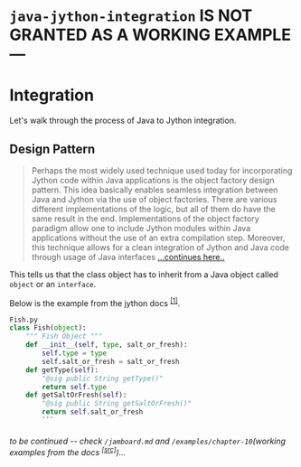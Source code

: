 # `java-jython-integration` IS NOT GRANTED AS A WORKING EXAMPLE —

# Integration

Let's walk through the process of Java to Jython integration.

## Design Pattern

> Perhaps the most widely used technique used today for incorporating Jython code within Java applications is the object factory design pattern. This idea basically enables seamless integration between Java and Jython via the use of object factories. There are various different implementations of the logic, but all of them do have the same result in the end. Implementations of the object factory paradigm allow one to include Jython modules within Java applications without the use of an extra compilation step. Moreover, this technique allows for a clean integration of Jython and Java code through usage of Java interfaces [...continues here..](https://jython.readthedocs.io/en/latest/JythonAndJavaIntegration/?highlight=generics#object-factories)

This tells us that the class object has to inherit from a Java object called `object` or an `interface`.

Below is the example from the jython docs <sup>[[1]](https://jython.readthedocs.io/en/latest/JythonAndJavaIntegration/?highlight=generics#chapter-10-jython-and-java-integration)</sup>.

````py
Fish.py
class Fish(object):
    """ Fish Object """
    def __init__(self, type, salt_or_fresh):
        self.type = type
        self.salt_or_fresh = salt_or_fresh
    def getType(self):
        "@sig public String getType()"
        return self.type
    def getSaltOrFresh(self):
        "@sig public String getSaltOrFresh()"
        return self.salt_or_fresh
        ```
````

###### to be continued -- check `/jamboard.md` and `/examples/chapter-10`(working examples from the docs <sup>[[src]](https://jython.readthedocs.io/en/latest/JythonAndJavaIntegration/)</sup>)...
